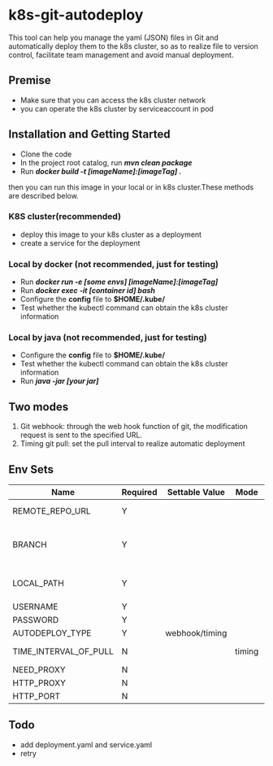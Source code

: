 # k8s-git-autodeploy
This tool can help you manage the yaml (JSON) files in Git and automatically deploy them to the k8s cluster, so as to realize file to version control, facilitate team management and avoid manual deployment.
## Premise
* Make sure that you can access the k8s cluster network
* you can operate the k8s cluster by serviceaccount in pod
## Installation and Getting Started
* Clone the code
* In the project root catalog, run ***mvn clean package***
* Run ***docker build -t [imageName]:[imageTag] .***

then you can run this image in your local or in k8s cluster.These methods are described below.
### K8S cluster(recommended)
* deploy this image to your k8s cluster as a deployment
* create a service for the deployment

### Local by docker (not recommended, just for testing)
* Run ***docker run -e [some envs] [imageName]:[imageTag]***
* Run ***docker exec -it [container id] bash***
* Configure the **config** file to **$HOME/.kube/**
* Test whether the kubectl command can obtain the k8s cluster information

### Local by java (not recommended, just for testing)
* Configure the **config** file to **$HOME/.kube/**
* Test whether the kubectl command can obtain the k8s cluster information
* Run ***java -jar [your jar]***

## Two modes
1. Git webhook: through the web hook function of git, the modification request is sent to the specified URL.
2. Timing git pull: set the pull interval to realize automatic deployment

## Env Sets

|  Name   | Required  | Settable Value | Mode | Description |
|  ----  | ----  | ----  | ----  | ----  |
| REMOTE_REPO_URL  | Y |  |  | repo http address  |
| BRANCH  | Y |  |   | your branch name(master is recommended)  |
| LOCAL_PATH  | Y |   |   | git file path in your local or pod  |
| USERNAME  | Y |   |   | repo username  |
| PASSWORD  | Y |   |   | repo password  |
| AUTODEPLOY_TYPE  | Y | webhook/timing  |   | use mode  |
| TIME_INTERVAL_OF_PULL  | N |   | timing  | time interval of pull |
| NEED_PROXY  | N |   |   | if need proxy  |
| HTTP_PROXY  | N |   |   | proxy address  |
| HTTP_PORT  | N |   |   | proxy port  |

## Todo
* add deployment.yaml and service.yaml
* retry